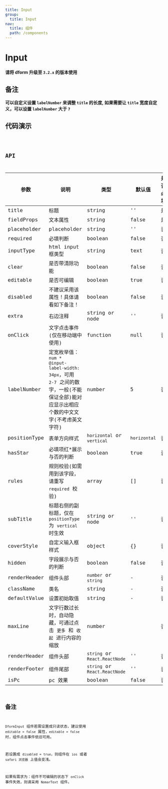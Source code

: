 ```yaml
---
title: Input
group:
  title: Input
nav:
  title: 组件
  path: /components
---
```


# Input

**请将 dform 升级至 `3.2.x` 的版本使用**

## 备注

**可以自定义设置 `labelNumber` 来调整 `title` 的长度, 如果需要让 `title` 宽度自定义，可以设置 `labelNumber` 大于 `7`**

## 代码演示

<code src="./demo/index.tsx" />

## API

| 参数         | 说明                                                                                                                                  | 类型                          | 默认值       | 是否必填 |
| ------------ | ------------------------------------------------------------------------------------------------------------------------------------- | ----------------------------- | ------------ | -------- |
| title        | 标题                                                                                                                                  | string                        | ''           | 是       |
| fieldProps   | 文本属性                                                                                                                              | string                        | false        | 是       |
| placeholder  | placeholder                                                                                                                           | string                        | ''           | 否       |
| required     | 必填判断                                                                                                                              | boolean                       | false        | 否       |
| inputType    | html input 框类型                                                                                                                     | string                        | text         | 否       |
| clear        | 是否带清除功能                                                                                                                        | boolean                       | false        | 否       |
| editable     | 是否可编辑                                                                                                                            | boolean                       | true         | 否       |
| disabled     | 不建议采用该属性！具体请看如下备注！                                                                                                  | boolean                       | false        | 否       |
| extra        | 右边注释                                                                                                                              | string or node                | ''           | 否       |
| onClick      | 文字点击事件 (仅在移动端中使用)                                                                                                       | function                      | null         | 否       |
| labelNumber  | 定宽枚举值：`num * @input-label-width: 34px`，可用 `2-7` 之间的数字，一般(不能保证全部)能对应显示出相应个数的中文文字(不考虑英文字符) | number                        | 5            | 否       |
| positionType | 表单方向样式                                                                                                                          | `horizontal` or `vertical`    | `horizontal` | 否       |
| hasStar      | 必填项红\*展示与否的判断                                                                                                              | boolean                       | true         | 否       |
| rules        | 规则校验(如需用到该字段，请重写 `required` 校验)                                                                                      | array                         | []           | 否       |
| subTitle     | 标题右侧的副标题，仅在 `positionType` 为 `vertical` 时生效                                                                            | string or node                | ''           | 否       |
| coverStyle   | 自定义输入框样式                                                                                                                      | object                        | {}           | 否       |
| hidden       | 字段展示与否的判断                                                                                                                    | boolean                       | false        | 否       |
| renderHeader | 组件头部                                                                                                                              | `number` or `string`          | -            | 否       |
| className    | 类名                                                                                                                                  | string                        | -            | 否       |
| defaultValue | 设置初始取值                                                                                                                          | string                        | -            | 否       |
| maxLine      | 文字行数过长时，自动隐藏，可通过点击 `更多` 和 `收起` 进行内容的缩放                                                                  | number                        |              | 否       |
| renderHeader | 组件头部                                                                                                                              | `string` or `React.ReactNode` | ''           | 否       |
| renderFooter | 组件尾部                                                                                                                              | `string` or `React.ReactNode` | ''           | 否       |
| isPc         | pc 效果                                                                                                                               | boolean                       | false        | 否       |

## 备注

`DformInput` 组件若需设置成只读状态，建议使用 `editable = false` 属性，`editable = false` 时，组件点击事件依旧可用。

若设置成 `disabled = true`，则组件在 `ios` 或者 `safari 浏览器` 上值会变浅。

如果有需求为：组件不可编辑的状态下 `onClick` 事件失效，则请采用 `NomarText` 组件。
